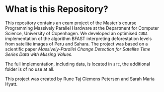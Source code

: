 

# What is this Repository?

This repository contains an exam project of the Master's course Programming Massively Parallel Hardware at the Department for Computer Science, University of Copenhagen.
We developed an optimised `CUDA` implementation of the algorithm BFAST interpreting deforestation levels from satellite images of Peru and Sahara. The project was based on a scientific paper *Massively-Parallel Change Detection for Satellite Time Series Data with Missing Values*. 

The full implementation, including data, is located in `src`, the additional folder is of no use at all.

This project was created by Rune Taj Clemens Petersen and Sarah Maria Hyatt. 
